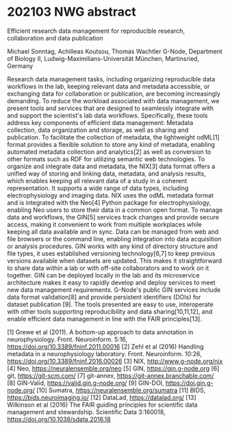 # 202103 NWG abstract

Efficient research data management for reproducible research, collaboration and data publication

Michael Sonntag, Achilleas Koutsou, Thomas Wachtler
G-Node, Department of Biology II, Ludwig-Maximilians-Universität
München, Martinsried, Germany

Research data management tasks, including organizing reproducible data workflows in the lab, keeping relevant data and metadata accessible, or exchanging data for collaboration or publication, are becoming increasingly demanding. To reduce the workload associated with data management, we present tools and services that are designed to seamlessly integrate with and support the scientist's lab data workflows. Specifically, these tools address key components of efficient data management: Metadata collection, data organization and storage, as well as sharing and publication.
To facilitate the collection of metadata, the lightweight odML[1] format provides a flexible solution to store any kind of metadata, enabling automated metadata collection and analytics[2] as well as conversion to other formats such as RDF for utilizing semantic web technologies.
To organize and integrate data and metadata, the NIX[3] data format offers a unified way of storing and linking data, metadata, and analysis results, which enables keeping all relevant data of a study in a coherent representation. It supports a wide range of data types, including electrophysiology and imaging data. NIX uses the odML metadata format and is integrated with the Neo[4] Python package for electrophysiology, enabling Neo users to store their data in a common
open format.
To manage data and workflows, the GIN[5] services track changes and provide secure access, making it convenient to work from multiple workplaces while keeping all data available and in sync. Data can be managed from web and file browsers or the command line, enabling integration into data acquisition or analysis procedures. GIN works with any kind of directory structure and file types, it uses established versioning technology[6,7] to keep previous versions available when datasets are updated. This makes it straightforward to share data within a lab or with off-site collaborators and to work on it together. GIN can be deployed locally in the lab and its microservice architecture makes it easy to rapidly develop and deploy services to meet new data management requirements. G-Node's public GIN services include data format validation[8] and provide persistent identifiers (DOIs) for dataset publication [9].
The tools presented are easy to use, interoperate with other tools supporting reproducibility and data sharing[10,11,12], and enable efficient data management in line with the FAIR principles[13].

[1] Grewe et al (2011). A bottom-up approach to data annotation in neurophysiology. Front. Neuroinform. 5:16, https://doi.org/10.3389/fninf.2011.00016
[2] Zehl et al (2016) Handling metadata in a neurophysiology laboratory. Front. Neuroinform. 10:26, https://doi.org/10.3389/fninf.2016.00026
[3] NIX, http://www.g-node.org/nix
[4] Neo, https://neuralensemble.org/neo
[5] GIN, https://gin.g-node.org
[6] git, https://git-scm.com/
[7] git-annex, https://git-annex.branchable.com/
[8] GIN-Valid, https://valid.gin.g-node.org/
[9] GIN-DOI, https://doi.gin.g-node.org/
[10] Sumatra, https://neuralensemble.org/sumatra
[11] BIDS, https://bids.neuroimaging.io/
[12] DataLad, https://datalad.org/
[13] Wilkinson et al (2016) The FAIR guiding principles for scientific data management and stewardship. Scientific Data 3:160018, https://doi.org/10.1038/sdata.2016.18

